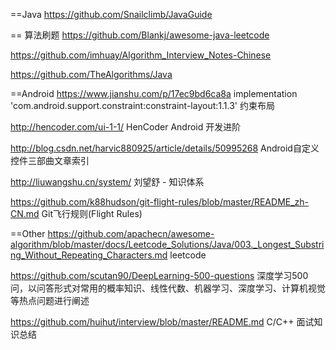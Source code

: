 ==Java
https://github.com/Snailclimb/JavaGuide
 
== 算法刷题
https://github.com/Blankj/awesome-java-leetcode 

https://github.com/imhuay/Algorithm_Interview_Notes-Chinese

https://github.com/TheAlgorithms/Java


==Android
https://www.jianshu.com/p/17ec9bd6ca8a 
implementation 'com.android.support.constraint:constraint-layout:1.1.3' 约束布局

http://hencoder.com/ui-1-1/  HenCoder Android 开发进阶

http://blog.csdn.net/harvic880925/article/details/50995268 Android自定义控件三部曲文章索引

http://liuwangshu.cn/system/ 刘望舒 - 知识体系


https://github.com/k88hudson/git-flight-rules/blob/master/README_zh-CN.md 
Git飞行规则(Flight Rules)

==Other
https://github.com/apachecn/awesome-algorithm/blob/master/docs/Leetcode_Solutions/Java/003._Longest_Substring_Without_Repeating_Characters.md 
leetcode


https://github.com/scutan90/DeepLearning-500-questions 
深度学习500问，以问答形式对常用的概率知识、线性代数、机器学习、深度学习、计算机视觉等热点问题进行阐述


https://github.com/huihut/interview/blob/master/README.md 
C/C++ 面试知识总结 

